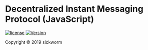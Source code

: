# Decentralized Instant Messaging Protocol (JavaScript)

[![license](https://img.shields.io/github/license/mashape/apistatus.svg)](https://github.com/dimchat/core-py/blob/master/LICENSE)
[![Version](https://img.shields.io/badge/alpha-0.1.0-red.svg)](https://github.com/dimchat/core-py/wiki)

Copyright &copy; 2019 sickworm